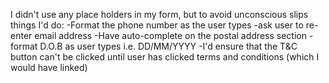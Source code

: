 I didn't use any place holders in my form, but to avoid unconscious slips things I'd do:
-Format the phone number as the user types
-ask user to re-enter email address
-Have auto-complete on the postal address section
-format D.O.B as user types i.e. DD/MM/YYYY
-I'd ensure that the T&C button can't be clicked until user has clicked terms and conditions
(which I would have linked)
